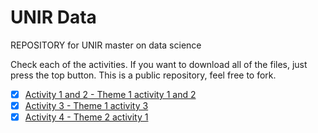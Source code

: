 # UNIR Data
REPOSITORY for UNIR master on data science

Check each of the activities. If you want to download all of the files, just press the top button. This is a public repository, feel free to fork.

- [x] [Activity 1 and 2 - Theme 1 activity 1 and 2](https://github.com/joekreatera/unir_master_data_science/tree/master/datacaptureclass/activity1_data_transformation)
- [x] [Activity 3 - Theme 1 activity 3](https://github.com/joekreatera/unir_master_data_science/blob/master/datacaptureclass/activity3_source_categorization/categorizedDatasets.csv)
- [x] [Activity 4 - Theme 2 activity 1](https://github.com/joekreatera/unir_master_data_science/blob/master/datacaptureclass/activity4_mongdb_design_patterns_theme_2_act_1/designPatterns.md#ejercicio--patrones-de-dise%C3%B1o)
